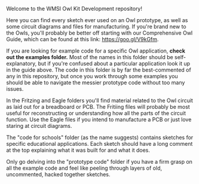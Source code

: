 Welcome to the WMSI Owl Kit Development repository!

Here you can find every sketch ever used on an Owl prototype, as well as some circuit diagrams and files for manufacturing. If you're brand new to the Owls, you'll probably be better off starting with our Comprehensive Owl Guide, which can be found at this link: https://goo.gl/V9kGfm.

If you are looking for example code for a specific Owl application, <b>check out the examples folder.</b> Most of the names in this folder should be self-explanatory, but if you're confused about a particular application look it up in the guide above. The code in this folder is by far the best-commented of any in this repository, but once you work through some examples you should be able to navigate the messier prototype code without too many issues.

In the Fritzing and Eagle folders you'll find material related to the Owl circuit as laid out for a breadboard or PCB. The Fritiing files will probably be most useful for reconstructing or understanding how all the parts of the circuit function. Use the Eagle files if you intend to manufacture a PCB or just love staring at circuit diagrams.

The "code for schools" folder (as the name suggests) contains sketches for specific educational applications. Each sketch should have a long comment at the top explaining what it was built for and what it does.

Only go delving into the "prototype code" folder if you have a firm grasp on all the example code and feel like peeling through layers of old, uncommented, hacked together sketches. 